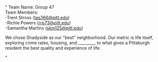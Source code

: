 "
Team Name: Group 47 <br/>
Team Members: <br/>
   -Trent Stross (tas366@pitt.edu) <br/>
   -Richie Powers (rrp73@pitt.edu) <br/>
   -Samantha Martins (skm125@pitt.edu) <br/>

We chose Shadyside as our "best" neighborhood. Our metric is life itself, exploring crime rates, housing, and _________ to what gives a Pittsburgh resident the best quality and experience of life.







" 
